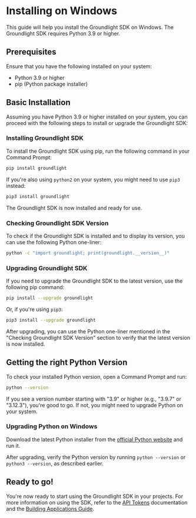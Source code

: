 # Installing on Windows

This guide will help you install the Groundlight SDK on Windows. The Groundlight SDK requires Python 3.9 or higher.

## Prerequisites

Ensure that you have the following installed on your system:

- Python 3.9 or higher
- pip (Python package installer)

## Basic Installation

Assuming you have Python 3.9 or higher installed on your system, you can proceed with the following steps to install or upgrade the Groundlight SDK:

### Installing Groundlight SDK

To install the Groundlight SDK using pip, run the following command in your Command Prompt:

```bash
pip install groundlight
```

If you're also using `python2` on your system, you might need to use `pip3` instead:

```bash
pip3 install groundlight
```

The Groundlight SDK is now installed and ready for use.

### Checking Groundlight SDK Version

To check if the Groundlight SDK is installed and to display its version, you can use the following Python one-liner:

```bash
python -c "import groundlight; print(groundlight.__version__)"
```

### Upgrading Groundlight SDK

If you need to upgrade the Groundlight SDK to the latest version, use the following pip command:

```bash
pip install --upgrade groundlight
```

Or, if you're using `pip3`:

```bash
pip3 install --upgrade groundlight
```

After upgrading, you can use the Python one-liner mentioned in the "Checking Groundlight SDK Version" section to verify that the latest version is now installed.

## Getting the right Python Version

To check your installed Python version, open a Command Prompt and run:

```bash
python --version
```

If you see a version number starting with "3.9" or higher (e.g., "3.9.7" or "3.12.3"), you're good to go. If not, you might need to upgrade Python on your system.

### Upgrading Python on Windows

Download the latest Python installer from the [official Python website](https://www.python.org/downloads/windows/) and run it.

After upgrading, verify the Python version by running `python --version` or `python3 --version`, as described earlier.

## Ready to go!

You're now ready to start using the Groundlight SDK in your projects. For more information on using the SDK, refer to the [API Tokens](../getting-started/5-api-tokens.md) documentation and the [Building Applications Guide](../guide/).
